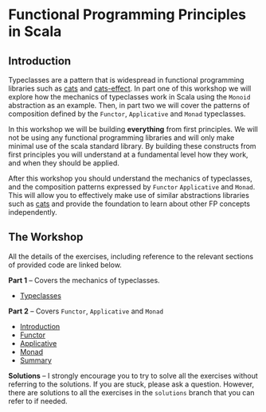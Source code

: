 # Functional Programming Principles in Scala

## Introduction

Typeclasses are a pattern that is widespread in functional programming libraries such as [cats](https://typelevel.org/cats/) 
and [cats-effect](https://typelevel.org/cats-effect/). In part one of this workshop we will explore how the mechanics of typeclasses
work in Scala using the `Monoid` abstraction as an example. Then, in part two we will cover the patterns of composition defined by
the `Functor`, `Applicative` and `Monad` typeclasses.

In this workshop we will be building **everything** from first principles. We will not be using any functional programming
libraries and will only make minimal use of the scala standard library. By building these constructs from first principles
you will understand at a fundamental level how they work, and when they should be applied. 

After this workshop you should understand the mechanics of typeclasses, and the composition patterns expressed by `Functor`
`Applicative` and `Monad`. This will allow you to effectively make use of similar abstractions libraries such as 
[cats](https://typelevel.org/cats/) and provide the foundation to learn about other FP concepts independently.

## The Workshop

All the details of the exercises, including reference to the relevant sections of provided code
are linked below.

**Part 1** &ndash; Covers the mechanics of typeclasses. 
  - [Typeclasses](./docs/1_Part1_Typeclasses.md)
  
**Part 2** &ndash; Covers `Functor`, `Applicative` and `Monad`
  - [Introduction](./docs/2_Part2_Intro.md)
  - [Functor](./docs/3_Part2_Functor.md)
  - [Applicative](./docs/4_Part2_Applicative.md)
  - [Monad](./docs/5_Part2_Monad.md)
  - [Summary](./docs/6_Part2_Summary.md)
  
**Solutions** &ndash; I strongly encourage you to try to solve all the exercises without referring to the solutions.
   If you are stuck, please ask a question. However, there are solutions to all the exercises in the `solutions` branch
   that you can refer to if needed.
  